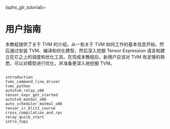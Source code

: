 (sphx_glr_tutorial)=
# 用户指南

本教程提供了关于 TVM 的介绍，从一些关于 TVM 如何工作的基本信息开始，然后通过安装 TVM、编译和优化模型，然后深入挖掘 Tensor Expression 语言和建立在它之上的调度和优化工具。在完成本教程后，新用户应该对 TVM 有足够的熟悉，可以对模型进行优化，并准备更深入地挖掘 TVM。

```{toctree}

introduction
tvmc_command_line_driver
tvmc_python
autotvm_relay_x86
tensor_expr_get_started
autotvm_matmul_x86
auto_scheduler_matmul_x86
tensor_ir_blitz_course
cross_compilation_and_rpc
relay_quick_start
intro_topi
```
